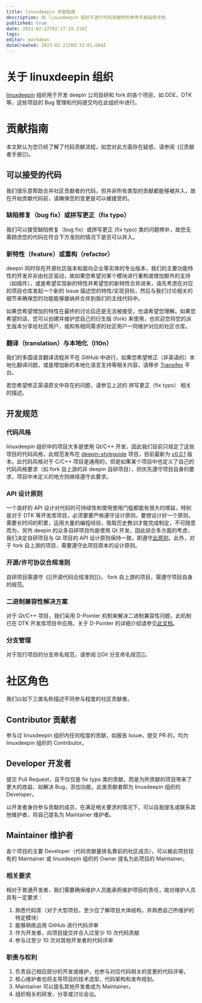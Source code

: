 ```yaml
---
title: linuxdeepin 贡献指南
description: 向 linuxdeepin 组织下进行代码贡献时的参考手册指南文档
published: true
date: 2023-02-22T02:17:19.218Z
tags: 
editor: markdown
dateCreated: 2023-02-21T09:33:01.684Z
---
```


# 关于 linuxdeepin 组织

[linuxdeepin](https://github.com/linuxdeepin/) 组织用于开发 deepin 公司自研和 fork 的各个项目，如 DDE、DTK 等，这些项目的 Bug 管理和代码提交均在此组织中进行。

# 贡献指南

本文默认为您已经了解了代码贡献流程，如您对此方面存在疑惑，请参阅《[[贡献者手册]]》。

## 可以接受的代码

我们很乐意帮助合并社区贡献者的代码，但并非所有类型的贡献都能够被并入，故在开始贡献代码前，请确保您的变更是可以被接受的。

### 缺陷修复（bug fix）或拼写更正（fix typo）

我们可以接受缺陷修复（bug fix）或拼写更正 (fix typo) 类的问题修补，故您无需顾虑您的代码在符合下方准则的情况下是否可以并入。

### 新特性（feature）或重构（refactor）

deepin 同时存在开源社区版本和面向企业等实体的专业版本，我们的主要功能特性的开发并非由社区驱动，故如果您希望对某个模块进行重构或增加额外的支持（如插件），或是希望实现新的特性并希望您的新特性合并进来，请先考虑在对应的项目仓库发起一个新的 Issue 描述您的特性/实现目标，然后与我们讨论相关的细节来确保您的功能能够接纳并合并到我们的主线代码中。

如果您希望增加的特性在最终的讨论后还是无法被接受，也请希望您理解。如果您希望的话，您可以创建并维护您自己的衍生版 (fork) 来使用，也欢迎您将您的派生版本分享给社区用户，或和有相同需求的社区用户一同维护对应的社区仓库。

### 翻译（translation）与本地化（l10n）

我们的多国语言翻译流程并不在 GitHub 中进行，如果您希望修正（非英语的）本地化翻译问题，或是增加新的本地化语言支持等相关内容，请移步 [Transifex](https://www.transifex.com/linuxdeepin/public/) 平台。

若您希望修正英语原文中存在的问题，请参见上述的 拼写更正（fix typo） 相关的描述。

## 开发规范

### 代码风格

linuxdeepin 组织中的项目大多是使用 Qt/C++ 开发，因此我们目前只规定了这些项目的代码风格，此规范发布在 [deepin-styleguide](https://github.com/linuxdeepin/deepin-styleguide) 项目，目前最新为 [v0.0.1](https://github.com/linuxdeepin/deepin-styleguide/releases/tag/v0.0.1) 版本。此代码风格对于 C/C++ 项目是通用的，但是如果某个项目中也定义了自己的代码风格要求（如 fork 自上游的非 deepin 自研项目），则优先遵守项目自身的要求，项目中未定义的地方则继续遵守此要求。

### API 设计原则

一个良好的 API 设计对代码的可持续性和使用使用门槛都能有很大的增益，特别是对于 DTK 等开发库项目，必须要要严格遵守设计原则。要想设计好一个原则，需要长时间的积累，运用大量的编程经验，吸取历史教训才能完成制定，不可随意而为，另外 deepin 的众多自研项目均是使用 Qt 开发，因此综合多方面的考虑，我们决定自研项目与 Qt 项目的 API 设计原则保持一致，即遵守[此原则](https://wiki.qt.io/API_Design_Principles)。此外，对于 fork 自上游的项目，需要遵守此项目原本的设计原则。

### 开源/许可协议合规准则

自研项目需遵守《[[开源代码合规准则]]》。
fork 自上游的项目，需遵守项目自身的规范。

### 二进制兼容性解决方案

对于 Qt/C++ 项目，我们采用 D-Pointer 机制来解决二进制兼容性问题，此机制已在 DTK 开发库项目中应用。关于 D-Pointer 的详细介绍请参见[此文档](https://wiki.qt.io/D-Pointer)。

### 分支管理

对于现行项目的分支命名规范，请参阅 [[Git 分支命名规范]]。

# 社区角色

我们以如下三类名称描述不同参与程度的社区贡献者。

## Contributor 贡献者

参与过 linuxdeepin 组织内任何程度的贡献，如报告 Issue，提交 PR 的，均为 linuxdeepin 组织的 Contributor。

## Developer 开发者

提交 Pull Request，且不仅仅是 fix typo 类的贡献，而是为所贡献的项目带来了更大的收益，如解决 Bug，添加功能，此类贡献者即为 linuxdeepin 组织的 Developer。

以开发者身份参与贡献的成员，在满足相关要求的情况下，可以自我提名或联系其他维护者，将自己提名为 Maintainer 维护者。

## Maintainer 维护者

各个项目的主要 Developer（代码贡献量排名靠前的社区成员），可以被此项目现有的 Maintainer 或 linuxdeepin 组织的 Owner 提名为此项目的 Maintainer。

### 相关要求

相对于普通开发者，我们需要确保维护人员能承担维护项目的责任，故对维护人员具有一定要求：

1. 熟悉代码库（对于大型项目，至少应了解项目大体结构，并熟悉自己所维护的特定模块）
2. 能够熟练运用 GitHub 进行代码评审
3. 作为开发者，向项目提交并合入过至少 10 次代码贡献
4. 参与过至少 10 次对其他开发者的代码评审

### 职责与权利

1. 负责自己相应部分的开发或维护，也参与对应代码相关的变更的代码评审。
2. 核心维护者也将主导项目的技术选型，代码架构和发布规划。
3. Maintainer 可以提名其他开发者成为 Maintainer。
4. 组织相关的研发、分享或讨论会议。